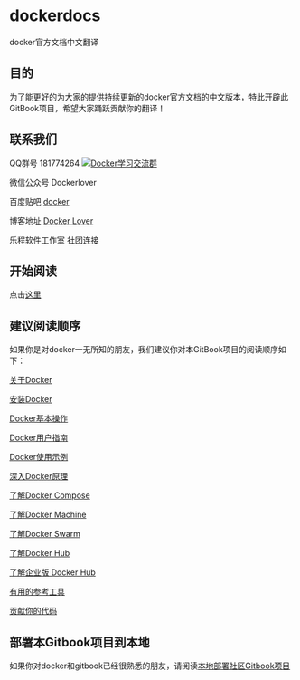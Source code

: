 # dockerdocs

docker官方文档中文翻译

## 目的

为了能更好的为大家的提供持续更新的docker官方文档的中文版本，特此开辟此GitBook项目，希望大家踊跃贡献你的翻译！

## 联系我们

QQ群号 181774264 <a target="_blank" href="http://shang.qq.com/wpa/qunwpa?idkey=825b5e3ee4bee23e51b0d77703a6c38c6cd0ca3d489340667a251a2e242f15de"><img border="0" src="http://pub.idqqimg.com/wpa/images/group.png" alt="Docker学习交流群" title="Docker学习交流群"></a><br/>

微信公众号 Dockerlover

百度贴吧 [docker](http://tieba.baidu.com/f?kw=docker)

博客地址 [Docker Lover](http://dockerlover.lofter.com)

乐程软件工作室 [社团连接](https://github.com/LeChengSoftStudio)

## 开始阅读

点击[这里](SUMMARY.md)

## 建议阅读顺序

如果你是对docker一无所知的朋友，我们建议你对本GitBook项目的阅读顺序如下：

[关于Docker](About/docker.md)

[安装Docker](Installation/ubuntulinux.md)

[Docker基本操作](Articles/basics.md)

[Docker用户指南](UserGuide/README.md)

[Docker使用示例](Examples/README.md)

[深入Docker原理](Articles/README.md)

[了解Docker Compose](Compose/dockercompose.md)

[了解Docker Machine](UserGuide/dockermachine.md)

[了解Docker Swarm](UserGuide/dockerswarm.md)

[了解Docker Hub](DockerHub/README.md)

[了解企业版 Docker Hub](DockerHubEnterprise/README.md) 

[有用的参考工具](Reference/README.md)

[贡献你的代码](Project/README.md)

## 部署本Gitbook项目到本地

如果你对docker和gitbook已经很熟悉的朋友，请阅读[本地部署社区Gitbook项目](https://github.com/liuhong1happy/dockerdocs/wiki/%E6%9C%AC%E5%9C%B0%E9%83%A8%E7%BD%B2%E7%A4%BE%E5%8C%BAGitbook%E9%A1%B9%E7%9B%AE)




